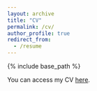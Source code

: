 ```yaml
---
layout: archive
title: "CV"
permalink: /cv/
author_profile: true
redirect_from:
  - /resume
---
```


{% include base_path %}

You can access my CV [here](../files/CV_Jovan_Spring24.pdf).

